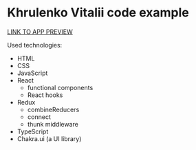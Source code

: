 # Khrulenko Vitalii code example

[LINK TO APP PREVIEW](https://khrulenko.github.io/code_example/)

Used technologies:

- HTML
- CSS
- JavaScript
- React
  - functional components
  - React hooks
- Redux
  - combineReducers
  - connect
  - thunk middleware
- TypeScript
- Chakra.ui (a UI library)
